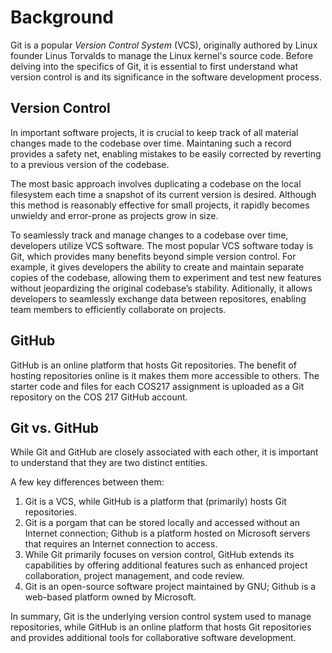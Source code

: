 # Background

Git is a popular _Version Control System_ (VCS), originally authored by Linux founder Linus Torvalds to manage the Linux kernel's source code. Before delving into the specifics of Git, it is essential to first understand what version control is and its significance in the software development process.

## Version Control

In important software projects, it is crucial to keep track of all material changes made to the codebase over time. Maintaning such a record provides a safety net, enabling mistakes to be easily corrected by reverting to a previous version of the codebase.

The most basic approach involves duplicating a codebase on the local filesystem each time a snapshot of its current version is desired. Although this method is reasonably effective for small projects, it rapidly becomes unwieldy and error-prone as projects grow in size.

To seamlessly track and manage changes to a codebase over time, developers utilize VCS software. The most popular VCS software today is Git, which provides many benefits beyond simple version control. For example, it gives developers the ability to create and maintain separate copies of the codebase, allowing them to experiment and test new features without jeopardizing the original codebase’s stability. Aditionally, it allows developers to seamlessly exchange data between repositores, enabling team members to efficiently collaborate on projects.

## GitHub

GitHub is an online platform that hosts Git repositories. The benefit of hosting repositories online is it makes them more accessible to others. The starter code and files for each COS217 assignment is uploaded as a Git repository on the COS 217 GitHub account.

## Git vs. GitHub

While Git and GitHub are closely associated with each other, it is important to understand that they are two distinct entities.

A few key differences between them:

1. Git is a VCS, while GitHub is a platform that (primarily) hosts Git repositories.
2. Git is a porgam that can be stored locally and accessed without an Internet connection; Github is a platform hosted on Microsoft servers that requires an Internet connection to access.
3. While Git primarily focuses on version control, GitHub extends its capabilities by offering additional features such as enhanced project collaboration, project management, and code review.
4. Git is an open-source software project maintained by GNU; Github is a web-based platform owned by Microsoft.

In summary, Git is the underlying version control system used to manage repositories, while GitHub is an online platform that hosts Git repositories and provides additional tools for collaborative software development.
